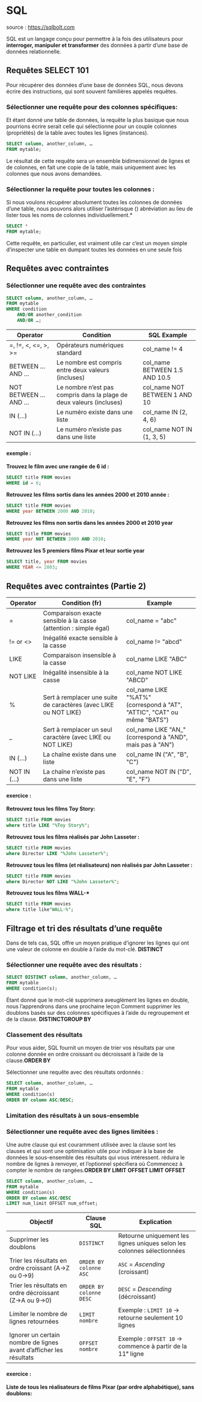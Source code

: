  # SQL
 
 source : https://sqlbolt.com

 SQL est un langage conçu pour permettre à la fois des utilisateurs pour __interroger, manipuler et transformer__ des données à partir d’une base de données relationnelle.

 ## Requêtes SELECT 101

 Pour récupérer des données d’une base de données SQL, nous devons écrire des instructions, qui sont souvent familières appelés requêtes.

### Sélectionner une requête pour des colonnes spécifiques:

 Et étant donné une table de données, la requête la plus basique que nous pourrions écrire serait celle qui sélectionne pour un couple colonnes (propriétés) de la table avec toutes les lignes (instances). 

```sql
SELECT column, another_column, …
FROM mytable;
```
Le résultat de cette requête sera un ensemble bidimensionnel de lignes et de colonnes, en fait une copie de la table, mais uniquement avec les colonnes que nous avons demandées.

### Sélectionner la requête pour toutes les colonnes :

Si nous voulons récupérer absolument toutes les colonnes de données d’une table, nous pouvons alors utiliser l’astérisque () abréviation au lieu de lister tous les noms de colonnes individuellement.*

```sql
SELECT * 
FROM mytable;
```
Cette requête, en particulier, est vraiment utile car c’est un moyen simple d’inspecter une table en dumpant toutes les données en une seule fois

##  Requêtes avec contraintes

### Sélectionner une requête avec des contraintes

```sql
SELECT column, another_column, …
FROM mytable
WHERE condition
    AND/OR another_condition
    AND/OR …;
```

| Operator               | Condition                                       | SQL Example                        |
|-----------------------|-------------------------------------------------|------------------------------------|
| =, !=, <, <=, >, >=   | Opérateurs numériques standard                   | col_name != 4                      |
| BETWEEN … AND …       | Le nombre est compris entre deux valeurs (incluses) | col_name BETWEEN 1.5 AND 10.5     |
| NOT BETWEEN … AND …   | Le nombre n’est pas compris dans la plage de deux valeurs (incluses) | col_name NOT BETWEEN 1 AND 10  |
| IN (…)                | Le numéro existe dans une liste                       | col_name IN (2, 4, 6)              |
| NOT IN (…)            | Le numéro n’existe pas dans une liste                | col_name NOT IN (1, 3, 5)         |

#### exemple :

__Trouvez le film avec une rangée de 6 id :__

```sql
SELECT title FROM movies
WHERE id = 6;
```
__Retrouvez les films sortis dans les années 2000 et 2010 année :__

```sql
SELECT title FROM movies
WHERE year BETWEEN 2000 AND 2010;
```

__Retrouvez les films non sortis dans les années 2000 et 2010 year__

```sql
SELECT title FROM movies
WHERE year NOT BETWEEN 2000 AND 2010;
``` 

__Retrouvez les 5 premiers films Pixar et leur sortie year__

```sql
SELECT title, year FROM movies 
WHERE YEAR <= 2003;
```

## Requêtes avec contraintes (Partie 2)

| Operator         | Condition (fr)                                                          | Example                                 |
|------------------|--------------------------------------------------------------------------|-----------------------------------------|
| =                | Comparaison exacte sensible à la casse (attention : simple égal)        | col_name = "abc"                        |
| != or <>         | Inégalité exacte sensible à la casse                                    | col_name != "abcd"                      |
| LIKE             | Comparaison insensible à la casse                                       | col_name LIKE "ABC"                      |
| NOT LIKE         | Inégalité insensible à la casse                                         | col_name NOT LIKE "ABCD"                 |
| %                | Sert à remplacer une suite de caractères (avec LIKE ou NOT LIKE)       | col_name LIKE "%AT%"<br>(correspond à "AT", "ATTIC", "CAT" ou même "BATS") |
| _                | Sert à remplacer un seul caractère (avec LIKE ou NOT LIKE)             | col_name LIKE "AN_"<br>(correspond à "AND", mais pas à "AN") |
| IN (…)           | La chaîne existe dans une liste                                         | col_name IN ("A", "B", "C")              |
| NOT IN (…)       | La chaîne n’existe pas dans une liste                                   | col_name NOT IN ("D", "E", "F")          |

#### exercice :

__Retrouvez tous les films Toy Story:__ 
```sql
SELECT title FROM movies
where title LIKE "%Toy Story%";
```
__Retrouvez tous les films réalisés par John Lasseter :__

```sql
SELECT title FROM movies
where Director LIKE "%John Lasseter%";
```

__Retrouvez tous les films (et réalisateurs) non réalisés par John Lasseter :__

```sql
SELECT title FROM movies
where Director NOT LIKE "%John Lasseter%";
```

__Retrouvez tous les films WALL-*__

```sql
SELECT title FROM movies
where title like"WALL-%";
```


## Filtrage et tri des résultats d’une requête

Dans de tels cas, SQL offre un moyen pratique d’ignorer les lignes qui ont une valeur de colonne en double à l’aide du mot-clé. __DISTINCT__

### Sélectionner une requête avec des résultats  :

```sql
SELECT DISTINCT column, another_column, …
FROM mytable
WHERE condition(s);
```
Étant donné que le mot-clé supprimera aveuglément les lignes en double, nous l’apprendrons dans une prochaine leçon Comment supprimer les doublons basés sur des colonnes spécifiques à l’aide du regroupement et de la clause. __DISTINCTGROUP BY__

### Classement des résultats

Pour vous aider, SQL fournit un moyen de trier vos résultats par une colonne donnée en ordre croissant ou décroissant à l’aide de la clause.__ORDER BY__

Sélectionner une requête avec des résultats ordonnés : 
```sql
SELECT column, another_column, …
FROM mytable
WHERE condition(s)
ORDER BY column ASC/DESC;
``` 
### Limitation des résultats à un sous-ensemble
### Sélectionner une requête avec des lignes limitées :

Une autre clause qui est couramment utilisée avec la clause sont les clauses et qui sont une optimisation utile pour indiquer à la base de données le sous-ensemble des résultats qui vous intéressent.
réduira le nombre de lignes à renvoyer, et l’optionnel spécifiera où Commencez à compter le nombre de rangées.__ORDER BY LIMIT OFFSET LIMIT OFFSET__

```sql
SELECT column, another_column, …
FROM mytable
WHERE condition(s)
ORDER BY column ASC/DESC
LIMIT num_limit OFFSET num_offset;
```
| Objectif                                                           | Clause SQL              | Explication                                                             |
| ------------------------------------------------------------------ | ----------------------- | ----------------------------------------------------------------------- |
| Supprimer les doublons                                             | `DISTINCT`              | Retourne uniquement les lignes uniques selon les colonnes sélectionnées |
| Trier les résultats en ordre croissant (A→Z ou 0→9)                | `ORDER BY colonne ASC`  | `ASC` = *Ascending* (croissant)                                         |
| Trier les résultats en ordre décroissant (Z→A ou 9→0)              | `ORDER BY colonne DESC` | `DESC` = *Descending* (décroissant)                                     |
| Limiter le nombre de lignes retournées                             | `LIMIT nombre`          | Exemple : `LIMIT 10` → retourne seulement 10 lignes                     |
| Ignorer un certain nombre de lignes avant d’afficher les résultats | `OFFSET nombre`         | Exemple : `OFFSET 10` → commence à partir de la 11ᵉ ligne               |

#### exercice :

__Liste de tous les réalisateurs de films Pixar (par ordre alphabétique), sans doublons:__